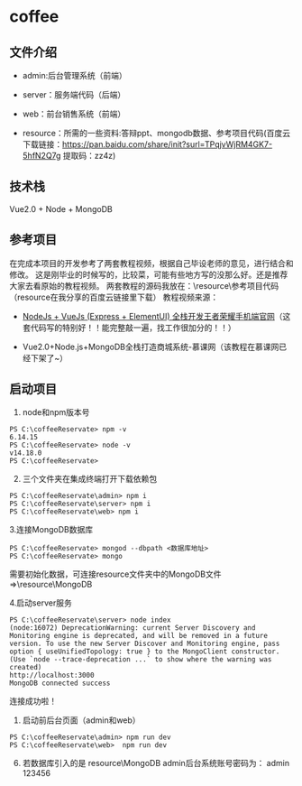 # coffee
## 文件介绍
- admin:后台管理系统（前端）

- server：服务端代码（后端）

- web：前台销售系统（前端）

- resource：所需的一些资料:答辩ppt、mongodb数据、参考项目代码(百度云下载链接：https://pan.baidu.com/share/init?surl=TPqjvWjRM4GK7-5hfN2Q7g 提取码：zz4z)

  
## 技术栈
Vue2.0 + Node + MongoDB



## 参考项目
在完成本项目的开发参考了两套教程视频，根据自己毕设老师的意见，进行结合和修改。
这是刚毕业的时候写的，比较菜，可能有些地方写的没那么好。还是推荐大家去看原始的教程视频。
两套教程的源码我放在：\resource\参考项目代码（resource在我分享的百度云链接里下载）
教程视频来源：

- [NodeJs + VueJs (Express + ElementUI) 全栈开发王者荣耀手机端官网](https://www.bilibili.com/video/BV1A4411Y7fi?from=search&amp;seid=65010397618975880&amp;spm_id_from=333.337.0.0)（这套代码写的特别好！！能完整敲一遍，找工作很加分的！！）

- Vue2.0+Node.js+MongoDB全栈打造商城系统-慕课网（该教程在慕课网已经下架了~）

  

## 启动项目
1. node和npm版本号
```shell
PS C:\coffeeReservate> npm -v
6.14.15
PS C:\coffeeReservate> node -v
v14.18.0
PS C:\coffeeReservate>
```
2. 三个文件夹在集成终端打开下载依赖包

```shell
PS C:\coffeeReservate\admin> npm i
PS C:\coffeeReservate\server> npm i
PS C:\coffeeReservate\web> npm i
```
3.连接MongoDB数据库
```shell
PS C:\coffeeReservate> mongod --dbpath <数据库地址>
PS C:\coffeeReservate> mongo
```
需要初始化数据，可连接resource文件夹中的MongoDB文件=>\resource\MongoDB

4.启动server服务
```shell
PS C:\coffeeReservate\server> node index
(node:16072) DeprecationWarning: current Server Discovery and Monitoring engine is deprecated, and will be removed in a future version. To use the new Server Discover and Monitoring engine, pass option { useUnifiedTopology: true } to the MongoClient constructor.
(Use `node --trace-deprecation ...` to show where the warning was created)
http://localhost:3000
MongoDB connected success
```
连接成功啦！

1. 启动前后台页面（admin和web）
```shell
PS C:\coffeeReservate\admin> npm run dev
PS C:\coffeeReservate\web>  npm run dev
```
6. 若数据库引入的是 resource\MongoDB
admin后台系统账号密码为： admin 123456